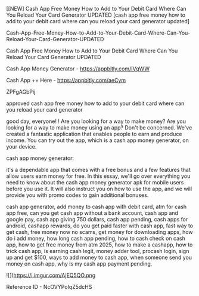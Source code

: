 [[NEW] Cash App Free Money How to Add to Your Debit Card Where Can You Reload Your Card Generator UPDATED [cash app free money how to add to your debit card where can you reload your card generator updated]

Cash-App-Free-Money-How-to-Add-to-Your-Debit-Card-Where-Can-You-Reload-Your-Card-Generator-UPDATED

Cash App Free Money How to Add to Your Debit Card Where Can You Reload Your Card Generator UPDATED

Cash App Money Generator -  https://appbitly.com/IVqWW


Cash App ++ Here - https://appbitly.com/aeCym


ZPFgAGbPij

approved cash app free money how to add to your debit card where can you reload your card generator

good day, everyone! ! Are you looking for a way to make money? Are you looking for a way to make money using an app? Don't be concerned. We've created a fantastic application that enables people to earn and produce income. You can try out the app, which is a cash app money generator, on your device.

cash app money generator:

it's a dependable app that comes with a free bonus and a few features that allow users earn money for free. In this essay, we'll go over everything you need to know about the cash app money generator apk for mobile users before you use it. It will also instruct you on how to use the app, and we will provide you with promo codes to gain additional bonuses.

cash app generator, add money to cash app with debit card, atm for cash app free, can you get cash app without a bank account, cash app and google pay, cash app giving 750 dollars, cash app pending, cash apps for android, cashapp rewards, do you get paid faster with cash app, fast way to get cash, free money now no scams, get money for downloading apps, how do i add money, how long cash app pending, how to cash check on cash app, how to get free money from atm 2025, how to make a cashapp, how to trick cash app, is earning cash legit, money adder tool, procash login, sign up and get $100, ways to add money to cash app, when someone send you money on cash app, why is my cash app payment pending.

![](https://i.imgur.com/AjEQ5QO.png

Reference ID - NcOVYPoIqZ5dcHS